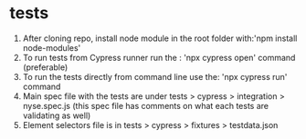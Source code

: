 # tests
1. After cloning repo, install node module in the root folder with:'npm install node-modules'
2. To run tests from Cypress runner run the : 'npx cypress open' command (preferable)
3. To run the tests directly from command line use the: 'npx cypress run' command
4. Main spec file with the tests are under tests > cypress > integration > nyse.spec.js (this spec file has comments on what each tests are validating as well) 
5. Element selectors file is in tests > cypress > fixtures > testdata.json

